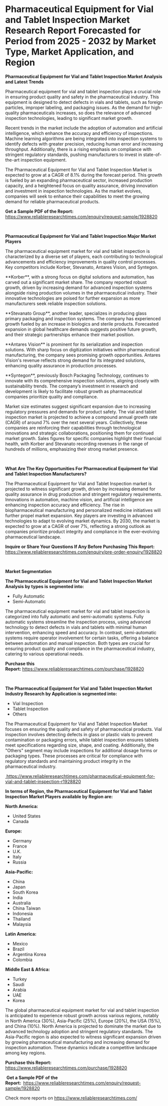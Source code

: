 <p><h1>Pharmaceutical Equipment for Vial and Tablet Inspection Market Research Report Forecasted for Period from 2025 -  2032 by Market Type, Market Application, and Region</h1></p><p><strong>Pharmaceutical Equipment for Vial and Tablet Inspection Market Analysis and Latest Trends</strong></p>
<p><p>Pharmaceutical equipment for vial and tablet inspection plays a crucial role in ensuring product quality and safety in the pharmaceutical industry. This equipment is designed to detect defects in vials and tablets, such as foreign particles, improper labeling, and packaging issues. As the demand for high-quality pharmaceuticals increases, so does the relevance of advanced inspection technologies, leading to significant market growth.</p><p>Recent trends in the market include the adoption of automation and artificial intelligence, which enhance the accuracy and efficiency of inspections. Machine learning algorithms are being integrated into inspection systems to identify defects with greater precision, reducing human error and increasing throughput. Additionally, there is a rising emphasis on compliance with stringent regulatory standards, pushing manufacturers to invest in state-of-the-art inspection equipment.</p><p>The Pharmaceutical Equipment for Vial and Tablet Inspection Market is expected to grow at a CAGR of 8.1% during the forecast period. This growth is fueled by an expanding pharmaceutical sector, increased production capacity, and a heightened focus on quality assurance, driving innovation and investment in inspection technologies. As the market evolves, companies will seek to enhance their capabilities to meet the growing demand for reliable pharmaceutical products.</p></p>
<p><strong>Get a Sample PDF of the Report:&nbsp;</strong> <a href="https://www.reliableresearchtimes.com/enquiry/request-sample/1928820?utm_campaign=3316&utm_medium=2&utm_source=Github&utm_content=ia&utm_term=29032025&utm_id=pharmaceutical-equipment-for-vial-and-tablet-inspection">https://www.reliableresearchtimes.com/enquiry/request-sample/1928820</a></p>
<p>&nbsp;</p>
<p><strong>Pharmaceutical Equipment for Vial and Tablet Inspection Major Market Players</strong></p>
<p><p>The pharmaceutical equipment market for vial and tablet inspection is characterized by a diverse set of players, each contributing to technological advancements and efficiency improvements in quality control processes. Key competitors include Korber, Stevanato, Antares Vision, and Syntegon.</p><p>**Korber**, with a strong focus on digital solutions and automation, has carved out a significant market share. The company reported robust growth, driven by increasing demand for advanced inspection systems alongside rising production volumes in the pharmaceutical industry. Their innovative technologies are poised for further expansion as more manufacturers seek reliable inspection solutions.</p><p>**Stevanato Group**, another leader, specializes in producing glass primary packaging and inspection systems. The company has experienced growth fueled by an increase in biologics and sterile products. Forecasted expansion in global healthcare demands suggests positive future growth, and their strategic partnerships enhance their market position.</p><p>**Antares Vision** is prominent for its serialization and inspection solutions. With sharp focus on digitization initiatives within pharmaceutical manufacturing, the company sees promising growth opportunities. Antares Vision's revenue reflects strong demand for its integrated solutions, enhancing quality assurance in production processes.</p><p>**Syntegon**, previously Bosch Packaging Technology, continues to innovate with its comprehensive inspection solutions, aligning closely with sustainability trends. The company’s investment in research and development is likely to facilitate robust growth as pharmaceutical companies prioritize quality and compliance.</p><p>Market size estimates suggest significant expansion due to increasing regulatory pressures and demands for product safety. The vial and tablet inspection market is projected to achieve a compound annual growth rate (CAGR) of around 7% over the next several years. Collectively, these companies are reinforcing their capabilities through technological innovations and strategic collaborations, positioning them for continued market growth. Sales figures for specific companies highlight their financial health, with Korber and Stevanato recording revenues in the range of hundreds of millions, emphasizing their strong market presence.</p></p>
<p>&nbsp;</p>
<p><strong>What Are The Key Opportunities For Pharmaceutical Equipment for Vial and Tablet Inspection Manufacturers?</strong></p>
<p><p>The Pharmaceutical Equipment for Vial and Tablet Inspection market is projected to witness significant growth, driven by increasing demand for quality assurance in drug production and stringent regulatory requirements. Innovations in automation, machine vision, and artificial intelligence are enhancing inspection accuracy and efficiency. The rise in biopharmaceutical manufacturing and personalized medicine initiatives will further propel market expansion. Key players are investing in advanced technologies to adapt to evolving market dynamics. By 2030, the market is expected to grow at a CAGR of over 7%, reflecting a strong outlook as companies prioritize product integrity and compliance in the ever-evolving pharmaceutical landscape.</p></p>
<p><strong>Inquire or Share Your Questions If Any Before Purchasing This Report:</strong> <a href="https://www.reliableresearchtimes.com/enquiry/pre-order-enquiry/1928820?utm_campaign=3316&utm_medium=2&utm_source=Github&utm_content=ia&utm_term=29032025&utm_id=pharmaceutical-equipment-for-vial-and-tablet-inspection">https://www.reliableresearchtimes.com/enquiry/pre-order-enquiry/1928820</a></p>
<p>&nbsp;</p>
<p><strong>Market Segmentation</strong></p>
<p><strong>The Pharmaceutical Equipment for Vial and Tablet Inspection Market Analysis by types is segmented into:</strong></p>
<p><ul><li>Fully Automatic</li><li>Semi-Automatic</li></ul></p>
<p><p>The pharmaceutical equipment market for vial and tablet inspection is categorized into fully automatic and semi-automatic systems. Fully automatic systems streamline the inspection process, using advanced technology to detect defects in vials and tablets with minimal human intervention, enhancing speed and accuracy. In contrast, semi-automatic systems require operator involvement for certain tasks, offering a balance between automation and manual inspection. Both types are crucial for ensuring product quality and compliance in the pharmaceutical industry, catering to various operational needs.</p></p>
<p><strong>Purchase this Report:&nbsp;</strong><a href="https://www.reliableresearchtimes.com/purchase/1928820?utm_campaign=3316&utm_medium=2&utm_source=Github&utm_content=ia&utm_term=29032025&utm_id=pharmaceutical-equipment-for-vial-and-tablet-inspection">https://www.reliableresearchtimes.com/purchase/1928820</a></p>
<p>&nbsp;</p>
<p><strong>The Pharmaceutical Equipment for Vial and Tablet Inspection Market Industry Research by Application is segmented into:</strong></p>
<p><ul><li>Vial Inspection</li><li>Tablet Inspection</li><li>Others</li></ul></p>
<p><p>The Pharmaceutical Equipment for Vial and Tablet Inspection Market focuses on ensuring the quality and safety of pharmaceutical products. Vial inspection involves detecting defects in glass or plastic vials to prevent contamination or packaging errors, while tablet inspection ensures tablets meet specifications regarding size, shape, and coating. Additionally, the "Others" segment may include inspections for additional dosage forms or packaging types. These processes are critical for compliance with regulatory standards and maintaining product integrity in the pharmaceutical industry.</p></p>
<p><a href="https://www.reliableresearchtimes.com/pharmaceutical-equipment-for-vial-and-tablet-inspection-r1928820?utm_campaign=3316&utm_medium=2&utm_source=Github&utm_content=ia&utm_term=29032025&utm_id=pharmaceutical-equipment-for-vial-and-tablet-inspection">&nbsp;https://www.reliableresearchtimes.com/pharmaceutical-equipment-for-vial-and-tablet-inspection-r1928820</a></p>
<p><strong>In terms of Region, the Pharmaceutical Equipment for Vial and Tablet Inspection Market Players available by Region are:</strong></p>
<p>
    <p> <strong> North America: </strong>
        <ul>
            <li>United States</li>
            <li>Canada</li>
        </ul>
        </p> 
    <p> <strong> Europe: </strong>
        <ul>
            <li>Germany</li>
            <li>France</li>
            <li>U.K.</li>
            <li>Italy</li>
            <li>Russia</li>
        </ul>
        </p> 
    <p> <strong> Asia-Pacific: </strong>
        <ul>
            <li>China</li>
            <li>Japan</li>
            <li>South Korea</li>
            <li>India</li>
            <li>Australia</li>
            <li>China Taiwan</li>
            <li>Indonesia</li>
            <li>Thailand</li>
            <li>Malaysia</li>
        </ul>
        </p> 
    <p> <strong> Latin America: </strong>
        <ul>
            <li>Mexico</li>
            <li>Brazil</li>
            <li>Argentina Korea</li>
            <li>Colombia</li>
        </ul>
        </p> 
    <p> <strong> Middle East & Africa: </strong>
        <ul>
            <li>Turkey</li>
            <li>Saudi</li>
            <li>Arabia</li>
            <li>UAE</li>
            <li>Korea</li>
        </ul>
    </p>
    </p>
<p><p>The global pharmaceutical equipment market for vial and tablet inspection is anticipated to experience robust growth across various regions, notably in North America (30%), Asia-Pacific (25%), Europe (20%), the USA (15%), and China (10%). North America is projected to dominate the market due to advanced technology adoption and stringent regulatory standards. The Asia-Pacific region is also expected to witness significant expansion driven by growing pharmaceutical manufacturing and increasing demand for inspection automation. These dynamics indicate a competitive landscape among key regions.</p></p>
<p><strong>Purchase this Report: </strong><a href="https://www.reliableresearchtimes.com/purchase/1928820?utm_campaign=3316&utm_medium=2&utm_source=Github&utm_content=ia&utm_term=29032025&utm_id=pharmaceutical-equipment-for-vial-and-tablet-inspection">https://www.reliableresearchtimes.com/purchase/1928820</a></p>
<p>&nbsp;<strong>Get a Sample PDF of the Report:&nbsp;&nbsp;</strong><a href="https://www.reliableresearchtimes.com/enquiry/request-sample/1928820?utm_campaign=3316&utm_medium=2&utm_source=Github&utm_content=ia&utm_term=29032025&utm_id=pharmaceutical-equipment-for-vial-and-tablet-inspection">https://www.reliableresearchtimes.com/enquiry/request-sample/1928820</a></p>
<p><strong></strong></p>
<p>Check more reports on <a href="https://www.reliableresearchtimes.com/?utm_campaign=3316&utm_medium=2&utm_source=Github&utm_content=ia&utm_term=29032025&utm_id=pharmaceutical-equipment-for-vial-and-tablet-inspection">https://www.reliableresearchtimes.com/</a></p>